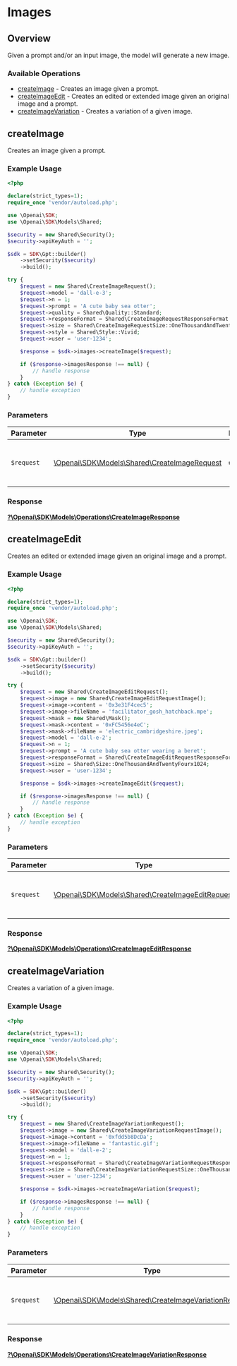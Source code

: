 # Images


## Overview

Given a prompt and/or an input image, the model will generate a new image.

### Available Operations

* [createImage](#createimage) - Creates an image given a prompt.
* [createImageEdit](#createimageedit) - Creates an edited or extended image given an original image and a prompt.
* [createImageVariation](#createimagevariation) - Creates a variation of a given image.

## createImage

Creates an image given a prompt.

### Example Usage

```php
<?php

declare(strict_types=1);
require_once 'vendor/autoload.php';

use \Openai\SDK;
use \Openai\SDK\Models\Shared;

$security = new Shared\Security();
$security->apiKeyAuth = '';

$sdk = SDK\Gpt::builder()
    ->setSecurity($security)
    ->build();

try {
    $request = new Shared\CreateImageRequest();
    $request->model = 'dall-e-3';
    $request->n = 1;
    $request->prompt = 'A cute baby sea otter';
    $request->quality = Shared\Quality::Standard;
    $request->responseFormat = Shared\CreateImageRequestResponseFormat::Url;
    $request->size = Shared\CreateImageRequestSize::OneThousandAndTwentyFourx1024;
    $request->style = Shared\Style::Vivid;
    $request->user = 'user-1234';

    $response = $sdk->images->createImage($request);

    if ($response->imagesResponse !== null) {
        // handle response
    }
} catch (Exception $e) {
    // handle exception
}
```

### Parameters

| Parameter                                                                                 | Type                                                                                      | Required                                                                                  | Description                                                                               |
| ----------------------------------------------------------------------------------------- | ----------------------------------------------------------------------------------------- | ----------------------------------------------------------------------------------------- | ----------------------------------------------------------------------------------------- |
| `$request`                                                                                | [\Openai\SDK\Models\Shared\CreateImageRequest](../../models/shared/CreateImageRequest.md) | :heavy_check_mark:                                                                        | The request object to use for the request.                                                |


### Response

**[?\Openai\SDK\Models\Operations\CreateImageResponse](../../models/operations/CreateImageResponse.md)**


## createImageEdit

Creates an edited or extended image given an original image and a prompt.

### Example Usage

```php
<?php

declare(strict_types=1);
require_once 'vendor/autoload.php';

use \Openai\SDK;
use \Openai\SDK\Models\Shared;

$security = new Shared\Security();
$security->apiKeyAuth = '';

$sdk = SDK\Gpt::builder()
    ->setSecurity($security)
    ->build();

try {
    $request = new Shared\CreateImageEditRequest();
    $request->image = new Shared\CreateImageEditRequestImage();
    $request->image->content = '0x3e31F4cec5';
    $request->image->fileName = 'facilitator_gosh_hatchback.mpe';
    $request->mask = new Shared\Mask();
    $request->mask->content = '0xFC5456e4eC';
    $request->mask->fileName = 'electric_cambridgeshire.jpeg';
    $request->model = 'dall-e-2';
    $request->n = 1;
    $request->prompt = 'A cute baby sea otter wearing a beret';
    $request->responseFormat = Shared\CreateImageEditRequestResponseFormat::Url;
    $request->size = Shared\Size::OneThousandAndTwentyFourx1024;
    $request->user = 'user-1234';

    $response = $sdk->images->createImageEdit($request);

    if ($response->imagesResponse !== null) {
        // handle response
    }
} catch (Exception $e) {
    // handle exception
}
```

### Parameters

| Parameter                                                                                         | Type                                                                                              | Required                                                                                          | Description                                                                                       |
| ------------------------------------------------------------------------------------------------- | ------------------------------------------------------------------------------------------------- | ------------------------------------------------------------------------------------------------- | ------------------------------------------------------------------------------------------------- |
| `$request`                                                                                        | [\Openai\SDK\Models\Shared\CreateImageEditRequest](../../models/shared/CreateImageEditRequest.md) | :heavy_check_mark:                                                                                | The request object to use for the request.                                                        |


### Response

**[?\Openai\SDK\Models\Operations\CreateImageEditResponse](../../models/operations/CreateImageEditResponse.md)**


## createImageVariation

Creates a variation of a given image.

### Example Usage

```php
<?php

declare(strict_types=1);
require_once 'vendor/autoload.php';

use \Openai\SDK;
use \Openai\SDK\Models\Shared;

$security = new Shared\Security();
$security->apiKeyAuth = '';

$sdk = SDK\Gpt::builder()
    ->setSecurity($security)
    ->build();

try {
    $request = new Shared\CreateImageVariationRequest();
    $request->image = new Shared\CreateImageVariationRequestImage();
    $request->image->content = '0xfdd5b8DcDa';
    $request->image->fileName = 'fantastic.gif';
    $request->model = 'dall-e-2';
    $request->n = 1;
    $request->responseFormat = Shared\CreateImageVariationRequestResponseFormat::Url;
    $request->size = Shared\CreateImageVariationRequestSize::OneThousandAndTwentyFourx1024;
    $request->user = 'user-1234';

    $response = $sdk->images->createImageVariation($request);

    if ($response->imagesResponse !== null) {
        // handle response
    }
} catch (Exception $e) {
    // handle exception
}
```

### Parameters

| Parameter                                                                                                   | Type                                                                                                        | Required                                                                                                    | Description                                                                                                 |
| ----------------------------------------------------------------------------------------------------------- | ----------------------------------------------------------------------------------------------------------- | ----------------------------------------------------------------------------------------------------------- | ----------------------------------------------------------------------------------------------------------- |
| `$request`                                                                                                  | [\Openai\SDK\Models\Shared\CreateImageVariationRequest](../../models/shared/CreateImageVariationRequest.md) | :heavy_check_mark:                                                                                          | The request object to use for the request.                                                                  |


### Response

**[?\Openai\SDK\Models\Operations\CreateImageVariationResponse](../../models/operations/CreateImageVariationResponse.md)**

